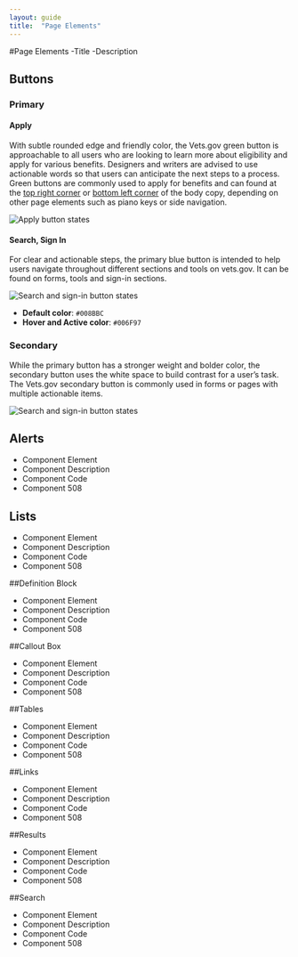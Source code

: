 ```yaml
---
layout: guide
title:  "Page Elements"
---
```


#Page Elements
-Title
-Description

## Buttons

### Primary

#### Apply

With subtle rounded edge and friendly color, the Vets.gov green button is approachable to all users who are looking to learn more about eligibility and apply for various benefits. Designers and writers are advised to use actionable words so that users can anticipate the next steps to a process. Green buttons are commonly used to apply for benefits and can found at the <a href="https://www.vets.gov/disability-benefits/claims-process/">top right corner</a> or <a href="https://www.vets.gov/disability-benefits/">bottom left corner</a> of the body copy, depending on other page elements such as piano keys or side navigation. 

![Apply button states]({{site.baseurl}}/assets/images/design/buttons/buttons-apply.png)


#### Search, Sign In

For clear and actionable steps, the primary blue button is intended to help users navigate throughout different sections and tools on vets.gov. It can be found on forms, tools and sign-in sections.

![Search and sign-in button states]({{site.baseurl}}/assets/images/design/buttons/buttons-search-signin.png)

- **Default color**: `#008BBC`
- **Hover and Active color**: `#006F97`

### Secondary

While the primary button has a stronger weight and bolder color, the secondary button uses the white space to build contrast for a user’s task. The Vets.gov secondary button is commonly used in forms or pages with multiple actionable items.

![Search and sign-in button states]({{site.baseurl}}/assets/images/design/buttons/buttons-secondary.png)

## Alerts
- Component Element 
- Component Description 
- Component Code
- Component 508

## Lists
- Component Element 
- Component Description 
- Component Code
- Component 508

##Definition Block
- Component Element 
- Component Description 
- Component Code
- Component 508

##Callout Box
- Component Element 
- Component Description 
- Component Code
- Component 508

##Tables
- Component Element 
- Component Description 
- Component Code
- Component 508

##Links
- Component Element 
- Component Description 
- Component Code
- Component 508

##Results
- Component Element 
- Component Description 
- Component Code
- Component 508

##Search
- Component Element 
- Component Description 
- Component Code
- Component 508